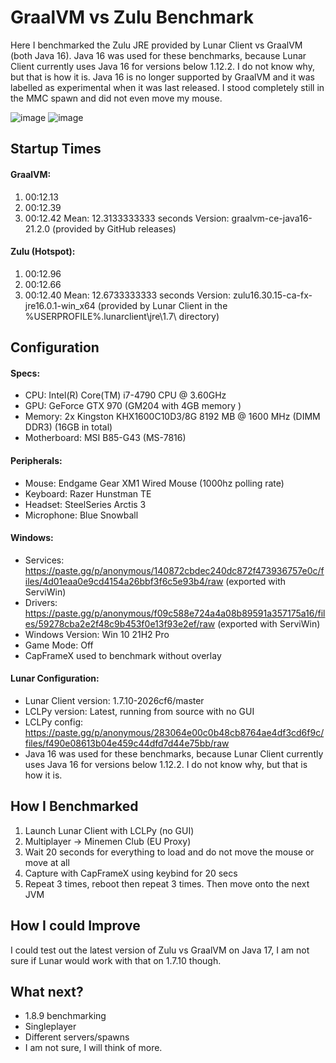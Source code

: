# GraalVM vs Zulu Benchmark
Here I benchmarked the Zulu JRE provided by Lunar Client vs GraalVM (both Java 16). Java 16 was used for these benchmarks, because Lunar Client currently uses Java 16 for versions below 1.12.2. I do not know why, but that is how it is. Java 16 is no longer supported by GraalVM and it was labelled as experimental when it was last released. I stood completely still in the MMC spawn and did not even move my mouse.

![image](https://user-images.githubusercontent.com/65787561/147582844-5fb9af62-6919-4a12-90fa-ca43ef6b29c0.png)
![image](https://user-images.githubusercontent.com/65787561/147582942-c7409d49-c3a4-4642-81b2-c7e7d1b98e03.png)

## Startup Times
#### GraalVM:
1. 00:12.13
2. 00:12.39
3. 00:12.42
Mean: 12.3133333333 seconds
Version: graalvm-ce-java16-21.2.0 (provided by GitHub releases)

#### Zulu (Hotspot):
1. 00:12.96
2. 00:12.66
3. 00:12.40
Mean: 12.6733333333 seconds
Version: zulu16.30.15-ca-fx-jre16.0.1-win_x64 (provided by Lunar Client in the %USERPROFILE%\.lunarclient\jre\1.7\ directory)

## Configuration
#### Specs:
- CPU: Intel(R) Core(TM) i7-4790 CPU @ 3.60GHz
- GPU: GeForce GTX 970 (GM204 with 4GB memory )
- Memory: 2x Kingston KHX1600C10D3/8G  8192 MB @ 1600 MHz (DIMM DDR3) (16GB in total)
- Motherboard: MSI B85-G43 (MS-7816)

#### Peripherals:
- Mouse: Endgame Gear XM1 Wired Mouse (1000hz polling rate)
- Keyboard: Razer Hunstman TE
- Headset: SteelSeries Arctis 3
- Microphone: Blue Snowball

#### Windows:
- Services: https://paste.gg/p/anonymous/140872cbdec240dc872f473936757e0c/files/4d01eaa0e9cd4154a26bbf3f6c5e93b4/raw (exported with ServiWin)
- Drivers: https://paste.gg/p/anonymous/f09c588e724a4a08b89591a357175a16/files/59278cba2e2f48c9b453f0e13f93e2ef/raw (exported with ServiWin)
- Windows Version: Win 10 21H2 Pro
- Game Mode: Off
- CapFrameX used to benchmark without overlay

#### Lunar Configuration:
- Lunar Client version: 1.7.10-2026cf6/master
- LCLPy version: Latest, running from source with no GUI
- LCLPy config: https://paste.gg/p/anonymous/283064e00c0b48cb8764ae4df3cd6f9c/files/f490e08613b04e459c44dfd7d44e75bb/raw
- Java 16 was used for these benchmarks, because Lunar Client currently uses Java 16 for versions below 1.12.2. I do not know why, but that is how it is.

## How I Benchmarked
1. Launch Lunar Client with LCLPy (no GUI)
2. Multiplayer -> Minemen Club (EU Proxy)
3. Wait 20 seconds for everything to load and do not move the mouse or move at all
4. Capture with CapFrameX using keybind for 20 secs
5. Repeat 3 times, reboot then repeat 3 times. Then move onto the next JVM

## How I could Improve
I could test out the latest version of Zulu vs GraalVM on Java 17, I am not sure if Lunar would work with that on 1.7.10 though.

## What next?
- 1.8.9 benchmarking
- Singleplayer
- Different servers/spawns
- I am not sure, I will think of more.
